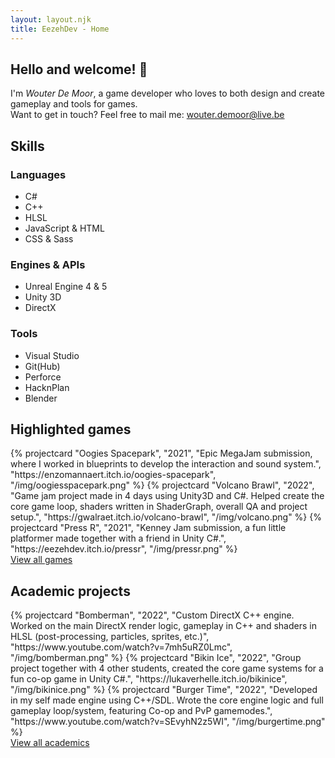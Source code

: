 ```yaml
---
layout: layout.njk
title: EezehDev - Home
---
```


<section class="introduction container">
    <h2 class="introduction-title">Hello and welcome! &#128075;</h2>
    <div class="introduction-text">I'm <em>Wouter De Moor</em>, a game developer who loves to both design and create gameplay and tools for games.</div>
    <div class="introduction-contact">Want to get in touch? Feel free to mail me: <a href="mailto:wouter.demoor@live.be" class="introduction-mail">wouter.demoor@live.be</a></div>
</section>

<section class="skills container">
    <h2>Skills</h2>
    <div class="skills-grid">
        <div class="skill-div">
            <h3>Languages</h3>
            <ul class="skill-list">
                <li>C#</li>
                <li>C++</li>
                <li>HLSL</li>
                <li>JavaScript &amp; HTML</li>
                <li>CSS &amp; Sass</li>
            </ul>
        </div>
        <div class="skill-div">
            <h3>Engines & APIs</h3>
            <ul class="skill-list">
                <li>Unreal Engine 4 &amp; 5</li>
                <li>Unity 3D</li>
                <li>DirectX</li>
            </ul>
        </div>
        <div class="skill-div">
            <h3>Tools</h3>
            <ul class="skill-list">
                <li>Visual Studio</li>
                <li>Git(Hub)</li>
                <li>Perforce</li>
                <li>HacknPlan</li>
                <li>Blender</li>
            </ul>
        </div>
    </div>
</section>

<section class="highlights container">
    <h2>Highlighted games</h2>
    <div class="project-grid container">
        {% projectcard "Oogies Spacepark", "2021", "Epic MegaJam submission, where I worked in blueprints to develop the interaction and sound system.", "https://enzomannaert.itch.io/oogies-spacepark", "/img/oogiesspacepark.png" %}
        {% projectcard "Volcano Brawl", "2022", "Game jam project made in 4 days using Unity3D and C#. Helped create the core game loop, shaders written in ShaderGraph, overall QA and project setup.", "https://gwalraet.itch.io/volcano-brawl", "/img/volcano.png" %}
        {% projectcard "Press R", "2021", "Kenney Jam submission, a fun little platformer made together with a friend in Unity C#.", "https://eezehdev.itch.io/pressr", "/img/pressr.png" %}
    </div>
    <div class="viewall">
        <a href="/games">View all games</a>
    </div>
    <h2>Academic projects</h2>
    <div class="project-grid container">
        {% projectcard "Bomberman", "2022", "Custom DirectX C++ engine. Worked on the main DirectX render logic, gameplay in C++ and shaders in HLSL (post-processing, particles, sprites, etc.)", "https://www.youtube.com/watch?v=7mh5uRZ0Lmc", "/img/bomberman.png" %}
        {% projectcard "Bikin Ice", "2022", "Group project together with 4 other students, created the core game systems for a fun co-op game in Unity C#.", "https://lukaverhelle.itch.io/bikinice", "/img/bikinice.png" %}
        {% projectcard "Burger Time", "2022", "Developed in my self made engine using C++/SDL. Wrote the core engine logic and full gameplay loop/system, featuring Co-op and PvP gamemodes.", "https://www.youtube.com/watch?v=SEvyhN2z5WI", "/img/burgertime.png" %}
    </div>
    <div class="viewall">
        <a href="/academic">View all academics</a>
    </div>
</section>
